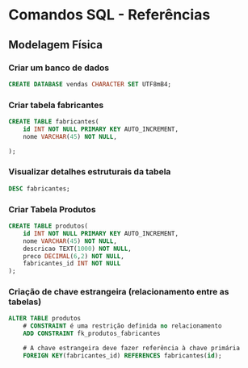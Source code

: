 # Comandos SQL - Referências

## Modelagem Física

### Criar um banco de dados
```sql
CREATE DATABASE vendas CHARACTER SET UTF8mB4;
```

### Criar tabela fabricantes
```SQL
CREATE TABLE fabricantes(
    id INT NOT NULL PRIMARY KEY AUTO_INCREMENT,
    nome VARCHAR(45) NOT NULL,

);
```

### Visualizar detalhes estruturais da tabela

```sql
DESC fabricantes;
```

### Criar Tabela Produtos
```SQL
CREATE TABLE produtos(
    id INT NOT NULL PRIMARY KEY AUTO_INCREMENT,
    nome VARCHAR(45) NOT NULL,
    descricao TEXT(1000) NOT NULL,
    preco DECIMAL(6,2) NOT NULL,
    fabricantes_id INT NOT NULL
);
```

### Criação de chave estrangeira (relacionamento entre as tabelas)

```sql
ALTER TABLE produtos
    # CONSTRAINT é uma restrição definida no relacionamento
    ADD CONSTRAINT fk_produtos_fabricantes

    # A chave estrangeira deve fazer referência à chave primária
    FOREIGN KEY(fabricantes_id) REFERENCES fabricantes(id);
```